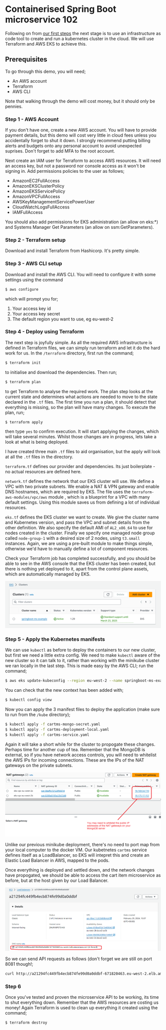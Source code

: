 # Containerised Spring Boot microservice 102

Following on from [our first steps](readme.md) the next stage is to use an infrastructure as code tool to create and run a kubernetes cluster in the cloud.
We will use Terraform and AWS EKS to achieve this.

## Prerequisites
To go through this demo, you will need;

- An AWS account
- Terraform
- AWS CLI

Note that walking through the demo will cost money, but it should only be pennies.

### Step 1 - AWS Account
If you don't have one, create a new AWS account. You will have to provide payment details, but this demo will cost very little in cloud fees unless you accidentally forget to shut it down.
I strongly recommend putting billing alerts and budgets onto any personal account to avoid unexpected suprises. Don't forget to add MFA to the root account.

Next create an IAM user for Terraform to access AWS resources. It will need an access key, but not a password nor console access as it won't be signing in.
Add permissions policies to the user as follows;
- AmazonEC2FullAccess
- AmazonEKSClusterPolicy
- AmazonEKSServicePolicy
- AmazonVPCFullAccess
- AWSKeyManagementServicePowerUser
- CloudWatchLogsFullAccess
- IAMFullAccess

You should also add permissions for EKS administration (an allow on eks:*) and Systems Manager Get Parameters (an allow on ssm:GetParameters).

### Step 2 - Terraform setup
Download and install Terraform from Hashicorp. It's pretty simple.

### Step 3 - AWS CLI setup
Download and install the AWS CLI. You will need to configure it with some settings using the command

```bash
$ aws configure
```

which will prompt you for;

1. Your access key id
2. Your access key secret
3. The default region you want to use, eg eu-west-2

### Step 4 - Deploy using Terraform
The next step is joyfully simple. As all the required AWS infrastructure is defined in Terraform files,
we can simply run terraform and let it do the hard work for us. In the `/terraform` directory, first run the command;

```bash
$ terraform init
```

to initialise and download the dependencies. Then run;

```bash 
$ terraform plan
```

to get Terraform to analyse the required work. The plan step looks at the current state and determines what actions are
needed to move to the state declared in the `.tf` files. The first time you run a plan, it should detect that everything
is missing, so the plan will have many changes. To execute the plan, run;

```bash
$ terraform apply
```

then type `yes` to confirm execution. It will start applying the changes, which will take several minutes. Whilst those
changes are in progress, lets take a look at what is being deployed.

I have created three main `.tf` files to aid organisation, but the apply will look at all the `.tf` files in the directory. 

`terraform.tf` defines our provider and dependencies. Its just boilerplate - no actual resources are defined here.

`network.tf` defines the network that our EKS cluster will use. We define a VPC with two private subnets.
We enable a NAT & VPN gateway and enable DNS hostnames, which are required by EKS. The file uses the `terraform-aws-modules/vpc/aws` module
, which is a blueprint for a VPC with many default settings. Using this module saves us from defining a lot of individual resources.

`eks.tf` defines the EKS cluster we want to create. We give the cluster name and Kubernetes version, and pass the VPC and subnet details
from the other definition. We also specify the default AMI of `AL2_x86_64` to use for nodes created in the cluster. Finally we specify one
managed node group called `node-group-1` with a desired size of 2 nodes, using `t3.small` instances. Again, we are using a pre-built module
to make things simple, otherwise we'd have to manually define a lot of component resources.

Check your Terraform job has completed successfully, and you should be able to see in the AWS console that the EKS cluster has been created,
but there is nothing yet deployed to it, apart from the control plane assets, which are automatically managed by EKS.

![EKS cluster](./doc/ekscluster.png)

### Step 5 - Apply the Kubernetes manifests
We can use `kubectl` as before to deploy the containers to our new cluster, but first we need a little extra config.
We need to make `kubectl` aware of the new cluster so it can talk to it, rather than working with the minikube cluster we
ran locally in the last step. This is made easy by the AWS CLI; run the command;

```bash
$ aws eks update-kubeconfig --region eu-west-2 --name springboot-ms-example
```

You can check that the new context has been added with;

```bash
$ kubectl config view
```

Now you can apply the 3 manifest files to deploy the application (make sure to run from the `/kube` directory);

```bash
$ kubectl apply -f cartms-mongo-secret.yaml
$ kubectl apply -f cartms-deployment-local.yaml
$ kubectl apply -f cartms-service.yaml
```

Again it will take a short while for the cluster to propogate these changes. Perhaps time for another cup of tea.
Remember that the MongoDB is external, so if you have network access controls, you will need to whitelist the AWS IPs for incoming connections.
These are the IPs of the NAT gateways on the private subnets.

![NAT gateway IPs](./doc/natip.png)

Unlike our previous minikube deployment, there's no need to port map from your local computer to the docker VM.
Our kubetnetes `cartms` service defines itself as a LoadBalancer, so EKS will intepret this and create an Elastic Load Balancer
in AWS, mapped to the pods.

Once everything is deployed and settled down, and the network changes have propogated, we should be able to access the
cart item microservice as before, but at the host given by our Load Balancer.

![load balancer host name](./doc/elb.png)

So we can send API requests as follows (don't forget we are still on port 8081 though!;

```bash
curl http://a21294fc449fb4ecb874fe99d0a0ddbf-671820463.eu-west-2.elb.amazonaws.com:8081/cart/item/456
```

### Step 6
Once you've tested and proven the microservice API to be working, its time to shut everything down. Remember that the AWS resources are costing us money!
Again Terraform is used to clean up everything it created using the command;

```bash
$ terraform destroy
```

